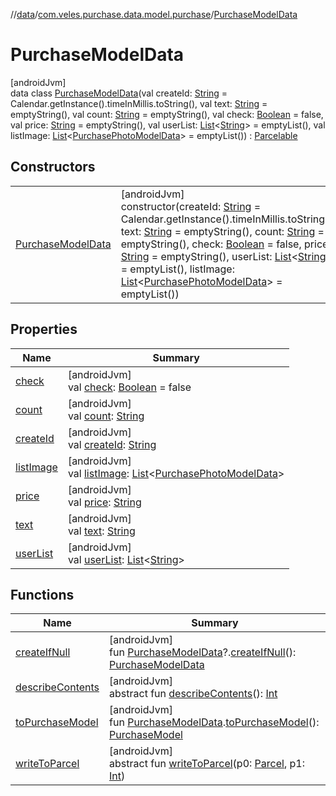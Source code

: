 //[data](../../../index.md)/[com.veles.purchase.data.model.purchase](../index.md)/[PurchaseModelData](index.md)

# PurchaseModelData

[androidJvm]\
data class [PurchaseModelData](index.md)(val createId: [String](https://kotlinlang.org/api/latest/jvm/stdlib/kotlin/-string/index.html) = Calendar.getInstance().timeInMillis.toString(), val text: [String](https://kotlinlang.org/api/latest/jvm/stdlib/kotlin/-string/index.html) = emptyString(), val count: [String](https://kotlinlang.org/api/latest/jvm/stdlib/kotlin/-string/index.html) = emptyString(), val check: [Boolean](https://kotlinlang.org/api/latest/jvm/stdlib/kotlin/-boolean/index.html) = false, val price: [String](https://kotlinlang.org/api/latest/jvm/stdlib/kotlin/-string/index.html) = emptyString(), val userList: [List](https://kotlinlang.org/api/latest/jvm/stdlib/kotlin.collections/-list/index.html)&lt;[String](https://kotlinlang.org/api/latest/jvm/stdlib/kotlin/-string/index.html)&gt; = emptyList(), val listImage: [List](https://kotlinlang.org/api/latest/jvm/stdlib/kotlin.collections/-list/index.html)&lt;[PurchasePhotoModelData](../-purchase-photo-model-data/index.md)&gt; = emptyList()) : [Parcelable](https://developer.android.com/reference/kotlin/android/os/Parcelable.html)

## Constructors

| | |
|---|---|
| [PurchaseModelData](-purchase-model-data.md) | [androidJvm]<br>constructor(createId: [String](https://kotlinlang.org/api/latest/jvm/stdlib/kotlin/-string/index.html) = Calendar.getInstance().timeInMillis.toString(), text: [String](https://kotlinlang.org/api/latest/jvm/stdlib/kotlin/-string/index.html) = emptyString(), count: [String](https://kotlinlang.org/api/latest/jvm/stdlib/kotlin/-string/index.html) = emptyString(), check: [Boolean](https://kotlinlang.org/api/latest/jvm/stdlib/kotlin/-boolean/index.html) = false, price: [String](https://kotlinlang.org/api/latest/jvm/stdlib/kotlin/-string/index.html) = emptyString(), userList: [List](https://kotlinlang.org/api/latest/jvm/stdlib/kotlin.collections/-list/index.html)&lt;[String](https://kotlinlang.org/api/latest/jvm/stdlib/kotlin/-string/index.html)&gt; = emptyList(), listImage: [List](https://kotlinlang.org/api/latest/jvm/stdlib/kotlin.collections/-list/index.html)&lt;[PurchasePhotoModelData](../-purchase-photo-model-data/index.md)&gt; = emptyList()) |

## Properties

| Name | Summary |
|---|---|
| [check](check.md) | [androidJvm]<br>val [check](check.md): [Boolean](https://kotlinlang.org/api/latest/jvm/stdlib/kotlin/-boolean/index.html) = false |
| [count](count.md) | [androidJvm]<br>val [count](count.md): [String](https://kotlinlang.org/api/latest/jvm/stdlib/kotlin/-string/index.html) |
| [createId](create-id.md) | [androidJvm]<br>val [createId](create-id.md): [String](https://kotlinlang.org/api/latest/jvm/stdlib/kotlin/-string/index.html) |
| [listImage](list-image.md) | [androidJvm]<br>val [listImage](list-image.md): [List](https://kotlinlang.org/api/latest/jvm/stdlib/kotlin.collections/-list/index.html)&lt;[PurchasePhotoModelData](../-purchase-photo-model-data/index.md)&gt; |
| [price](price.md) | [androidJvm]<br>val [price](price.md): [String](https://kotlinlang.org/api/latest/jvm/stdlib/kotlin/-string/index.html) |
| [text](text.md) | [androidJvm]<br>val [text](text.md): [String](https://kotlinlang.org/api/latest/jvm/stdlib/kotlin/-string/index.html) |
| [userList](user-list.md) | [androidJvm]<br>val [userList](user-list.md): [List](https://kotlinlang.org/api/latest/jvm/stdlib/kotlin.collections/-list/index.html)&lt;[String](https://kotlinlang.org/api/latest/jvm/stdlib/kotlin/-string/index.html)&gt; |

## Functions

| Name | Summary |
|---|---|
| [createIfNull](../create-if-null.md) | [androidJvm]<br>fun [PurchaseModelData](index.md)?.[createIfNull](../create-if-null.md)(): [PurchaseModelData](index.md) |
| [describeContents](../../com.veles.purchase.data.room.table/-sku-photo-entity/index.md#-1578325224%2FFunctions%2F-70787932) | [androidJvm]<br>abstract fun [describeContents](../../com.veles.purchase.data.room.table/-sku-photo-entity/index.md#-1578325224%2FFunctions%2F-70787932)(): [Int](https://kotlinlang.org/api/latest/jvm/stdlib/kotlin/-int/index.html) |
| [toPurchaseModel](../to-purchase-model.md) | [androidJvm]<br>fun [PurchaseModelData](index.md).[toPurchaseModel](../to-purchase-model.md)(): [PurchaseModel](../../../../domain/domain/com.veles.purchase.domain.model.purchase/-purchase-model/index.md) |
| [writeToParcel](../../com.veles.purchase.data.room.table/-sku-photo-entity/index.md#-1754457655%2FFunctions%2F-70787932) | [androidJvm]<br>abstract fun [writeToParcel](../../com.veles.purchase.data.room.table/-sku-photo-entity/index.md#-1754457655%2FFunctions%2F-70787932)(p0: [Parcel](https://developer.android.com/reference/kotlin/android/os/Parcel.html), p1: [Int](https://kotlinlang.org/api/latest/jvm/stdlib/kotlin/-int/index.html)) |
